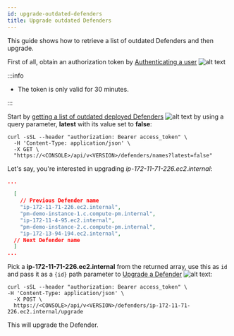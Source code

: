 ```yaml
---
id: upgrade-outdated-defenders
title: Upgrade outdated Defenders
---
```


This guide shows how to retrieve a list of outdated Defenders and then upgrade.

First of all, obtain an authorization token by [Authenticating a user](/cwpp/api/post-authenticate/) ![alt text](/icons/api-icon-pan-dev.svg)

:::info

- The token is only valid for 30 minutes.

:::

Start by [getting a list of outdated deployed Defenders](/cwpp/api/get-defenders-names/) ![alt text](/icons/api-icon-pan-dev.svg) by using a query parameter, **latest** with its value set to **false**:

```console
curl -sSL --header "authorization: Bearer access_token" \
  -H 'Content-Type: application/json' \
  -X GET \
  "https://<CONSOLE>/api/v<VERSION>/defenders/names?latest=false"
```

Let's say, you're interested in upgrading _ip-172-11-71-226.ec2.internal_:

```json
...

  [
    // Previous Defender name
    "ip-172-11-71-226.ec2.internal",
    "pm-demo-instance-1.c.compute-pm.internal",
    "ip-172-11-4-95.ec2.internal",
    "pm-demo-instance-2.c.compute-pm.internal",
    "ip-172-13-94-194.ec2.internal",
  // Next Defender name
  ]
...
```

Pick a **ip-172-11-71-226.ec2.internal** from the returned array, use this as `id` and pass it as a `{id}` path parameter to [Upgrade a Defender](/cwpp/api/post-defenders-id-upgrade/) ![alt text](/icons/api-icon-pan-dev.svg):

```
curl -sSL --header "authorization: Bearer access_token" \
-H 'Content-Type: application/json' \
  -X POST \
  https://<CONSOLE>/api/v<VERSION>/defenders/ip-172-11-71-226.ec2.internal/upgrade
```

This will upgrade the Defender.
